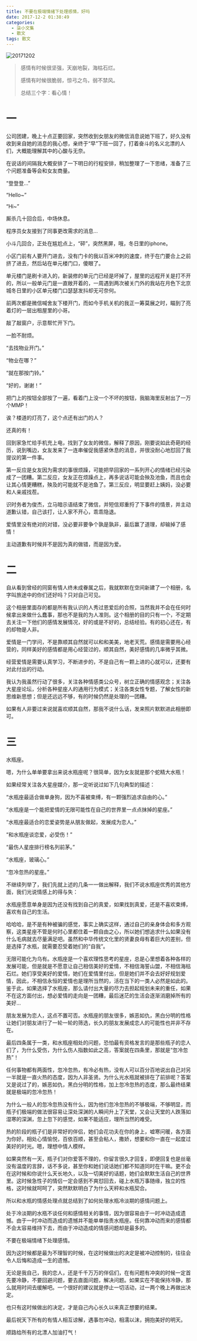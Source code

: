 ```yaml
---
title: 不要在极端情绪下处理感情，好吗
date: 2017-12-2 01:38:49
categories:
  - 柒小文集
  - 散文
tags: 散文
---
```


![20171202](/imgs/1512149947742.jpg)

> 感情有时候很坚强，天崩地裂，海枯石烂。
>
> 感情有时候很脆弱，惊弓之鸟，弱不禁风。
>
> 总结三个字：看心情！

<!-- more -->

# 一

公司团建，晚上十点正要回家，突然收到女朋友的微信消息说她下班了，好久没有收到来自她的消息的我心想，亲终于“早”下班一回了，打着奋斗的名义北漂的人们，大概能理解其中的心酸与无奈。

在说话的间隔我大概安排了一下明日的行程安排，稍加整理了一下思绪，准备了三个问题准备等会和女友商量。

“登登登…”

“Hello~”

“Hi~”

厮杀几十回合后，中场休息。

程序员女友接到了同事更改需求的消息…

小斗几回合，正处在尴尬点上，“砰”，突然黑屏，哦，冬日里的iphone。

小区门前有人要开门进去，没有门卡的我以百米冲刺的速度，终于在门要合上之前挤了进去，然后站在单元楼门口，傻眼了。

单元楼门是刷卡进入的，新装修的单元门已经是坏掉了，屋里的远程开关是打不开的，所以一般单元门是一直敞开着的，一周遇到两次被关门外的我站在月色下北京城冬日里的小区单元楼门口瑟瑟发抖却无可奈何。

前两次都是微信喊舍友下楼开门，而如今手机关机的我正一筹莫展之时，瞄到了亮着灯的一层出租屋里的小哥。

敲了敲窗户，示意帮忙开下门。

一脸不耐烦。

“去找物业开门。”

“物业在哪？”

“就在那按门铃。”

“好的，谢谢！”

把门上的按钮全部按了一遍，看着门上没一个不坏的按钮，我脑海里反射出了一万个MMP！

诶？楼道的灯亮了，这个点还有出门的人？

还真的有！

回到家急忙给手机充上电，找到了女友的微信，解释了原因，刚要说如此奇葩的经历，说到嘴边，女友发来了一连串催促我感紧休息的消息，并很没耐心地怼回了我提议的第一件事。

第一反应是女友因为需求的事很烦躁，可能把早回家的一系列开心的情绪已经污染成了一团糟。第二反应，女友正在烦躁点上，再多说话可能会殃及池鱼，而且也会让其心情更糟糕，殃及的可能就不是池鱼了。第三反应，明显要赶上姨妈，没必要和人亲戚找茬。

识时务者为俊杰，立马暗示语结束了微信，并短信郑重捋了下事件的情景，并主动道歉认错，自己该打，让人家不开心，乖乖隐退。

爱情里没有绝对的对错，没必要非要争个孰是孰非，最后赢了道理，却输掉了感情！

主动道歉有时候并不是因为真的做错，而是因为爱。

# 二

自从看到曾经的同窗有情人终未成眷属之后，我就默默在空间新建了一个相册，名字叫旅途中的你们还好吗？只对自己可见。

这个相册里面存的都是所有我认识的人秀过恩爱后的合照，当然我并不会在任何时候拿出来做什么蠢事，那也不是我的为人准则。这个相册的目的只有一个，不定期去关注一下他们的感情发展情况，好的或是不好的，总结经验。有的初心还在，有的却物是人非。

爱情是一门学问，不是靠顺其自然就可以和和美美，地老天荒。感情是需要用心经营的，同样美好的感情都是用心经营过的，顺其自然，美好感情的几率微乎其微。

经营爱情是需要认真学习，不断进步的，不是自己有一颗上进的心就可以，还要有对此付出的行动。

我认为我虽然行动了很多，关注各种情感类公众号，树立正确的情感观念；关注各大星座论坛，分析各种星座人的通用行为模式；关注各类女性专题，了解女性的新思维新思想；但是还远远不够，有的时候仍然是处理的一团糟。

如果有人非要过来说就喜欢顺其自然，那我不说什么话，发来照片默默进此相册即可。

# 三

水瓶座。

嗯，为什么单单要拿出来说水瓶座呢？很简单，因为女友就是那个蛇精大水瓶！

如果经常关注各大星座媒介，那一定听说过如下几句典型的描述：

“水瓶座最适合做单身狗，因为不喜被束缚，有一颗强烈追求自由的心。”

“水瓶座是一个能把爱情的无限可能性在自己的世界里一点点抹掉的星座。”

“水瓶座最适合的恋爱姿势是从朋友做起，发展成为恋人。”

“和水瓶座谈恋爱，必受伤！”

“最伤人星座排行榜名列前茅。”

“水瓶座，玻璃心。”

“忽冷忽热的星座。”

不继续列举了，我们先就上述的几条一一做出解释，我们不说水瓶座优秀的其他方面，我们光说情感上的得与失：

水瓶座愿意单身是因为还没有找到自己的真爱，如果找到真爱，还是不喜欢束缚，喜欢有自己的生活。

哈哈哈，是不是有种被骗的感觉，事实上确实这样，通过自己的亲身体会和多方观察，这类星座不管是何时心里都住着一颗自由之心，所以她们想追求什么如果没有什么毛病就去尽量满足吧。虽然和中华传统文化里的贤妻良母有着巨大的差别，但是选择了水瓶，就需要忍受着她们的“自我”。

无限可能化为乌有。水瓶座是一个喜欢理性思考的星座，总是心里想着各种各样的发展可能，但是就是不愿意让自己相信美好的爱情，不相信海誓山盟，不相信海枯石烂。她们享受美好的爱情，她们在爱情里付出，但是她们并不会去好好规划爱情，因此，不相信永恒的爱情也是理所当然的，活在当下的一类人必然是如此的。鉴于此，如果选择了水瓶座，那么请付出大量的尽力去担起规划未来的重任，如果不在这方面付出，想必爱情的走向是一团糟，最后迷茫的生活会逐渐消磨掉所有的美好…

朋友发展为恋人，这点不置可否。水瓶座的朋友很多，嫉恶如仇，黑白分明的性格让她们对朋友进行了一轮一轮的筛选，长久的朋友发展成恋人的可能性也并非不存在。

最后四条属于一类，和水瓶座相处的问题，恐怕最有资格发言的是那些瓶子的恋人们了，为什么受伤，为什么伤人指数如此之高，答案就在四条里，那就是“忽冷忽热”！

任何事物都有两面性，忽冷忽热，有冷必有热，没有人可以百分百地说出自己对另一半就是一直火热的态度，因为人非圣贤。为什么光水瓶就被排在了前排呢？答案又是说过了的，嫉恶如仇，黑白分明的性格，加上忽冷忽热的态度，那么最终结果就是极端的忽冷忽热！

为什么一般人的忽冷忽热没有什么，因为他们忽冷忽热的不够极端，不够明显，而瓶子们极端的做法很容易让深处深渊的人瞬间升上了天堂，又会让天堂的人跌落如湿寒的深渊，忽上忽下的感觉，如果不能适应，理所当然的难受。

热的阶段的瓶子们是非常好的伴侣，她们会花功夫在你的身上，嘘寒问暖，各方面为你好。相处心情愉悦，百依百顺，甚至会粘人，撒娇，想要和你一直在一起度过美好的时光。嗯，理想中情人模样。

如果突然有一天，瓶子们对你爱答不理的，你留言很久才回复，即便回复也是丝毫没有温度的言辞，话不多说，甚至你和她们说话她们都不知道同时在干嘛。更不会在这时候和你说什么天长地久，以及一切美好的话题，她们会默默生活自己的世界里。这时候急性子的情侣一定会感到不爽怼回去，碰上水瓶万事随缘，独立的性格，这时候就呵呵了，突然默默明白了为什么天秤和水瓶契合。

所以和水瓶的情感处理点就总结到了如何处理水瓶冷淡期的感情问题上。

处于冷淡期的水瓶不谈任何和感情相关的事情，因为很容易由于一时冲动造成遗憾。由于一时冲动而造成的遗憾并不能单单指责水瓶座。任何靠冲动而来的感情都不会太容易维持下去，而由于冲动造成的情感问题却是最多的。

不要在极端情绪下处理感情。

因为这时候都是最为不理智的时候，在这时候做出的决定是被冲动控制的，往往会令人后悔和造成一生的遗憾。

无论是我自己，我的恋人，还是千千万万的伴侣们，在有问题有冲突的时候一定首先要冷静，不要回避问题，要去直面问题，解决问题。如果实在不能保持冷静，那么就用时间去缓解吧。一个很好的建议就是停止一切活动，过一两个晚上再做出决定。

也只有这时候做出的决定，才是自己内心长久以来真正想要的结果。

最后祝天下所有的有情人相互谅解，遇事勿冲动，相濡以沫，拥抱美好的明天。

顺路给所有的北漂人加油打气！